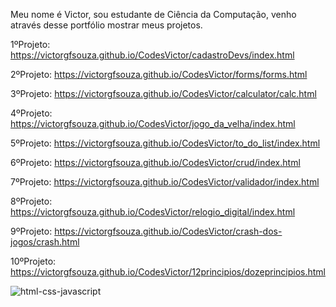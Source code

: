 Meu nome é Victor, sou estudante de Ciência da Computação, venho através desse portfólio mostrar meus projetos.

1ºProjeto: https://victorgfsouza.github.io/CodesVictor/cadastroDevs/index.html

2ºProjeto: https://victorgfsouza.github.io/CodesVictor/forms/forms.html

3ºProjeto: https://victorgfsouza.github.io/CodesVictor/calculator/calc.html

4ºProjeto: https://victorgfsouza.github.io/CodesVictor/jogo_da_velha/index.html

5ºProjeto: https://victorgfsouza.github.io/CodesVictor/to_do_list/index.html

6ºProjeto: https://victorgfsouza.github.io/CodesVictor/crud/index.html

7ºProjeto: https://victorgfsouza.github.io/CodesVictor/validador/index.html

8ºProjeto: https://victorgfsouza.github.io/CodesVictor/relogio_digital/index.html

9ºProjeto: https://victorgfsouza.github.io/CodesVictor/crash-dos-jogos/crash.html

10ºProjeto: https://victorgfsouza.github.io/CodesVictor/12principios/dozeprincipios.html

![html-css-javascript](https://user-images.githubusercontent.com/104170913/216787324-14736669-442d-4102-a19f-6a74c19552dd.jpg)
